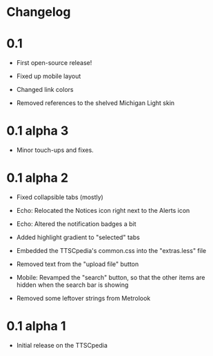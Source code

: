 Changelog
=========
0.1
===

* First open-source release!

* Fixed up mobile layout

* Changed link colors

* Removed references to the shelved Michigan Light skin

0.1 alpha 3
===

* Minor touch-ups and fixes.

0.1 alpha 2
===

* Fixed collapsible tabs (mostly)

* Echo: Relocated the Notices icon right next to the Alerts icon

* Echo: Altered the notification badges a bit

* Added highlight gradient to "selected" tabs

* Embedded the TTSCpedia's common.css into the "extras.less" file

* Removed text from the "upload file" button

* Mobile: Revamped the "search" button, so that the other items are hidden when the search bar is showing

* Removed some leftover strings from Metrolook

0.1 alpha 1
===

* Initial release on the TTSCpedia
